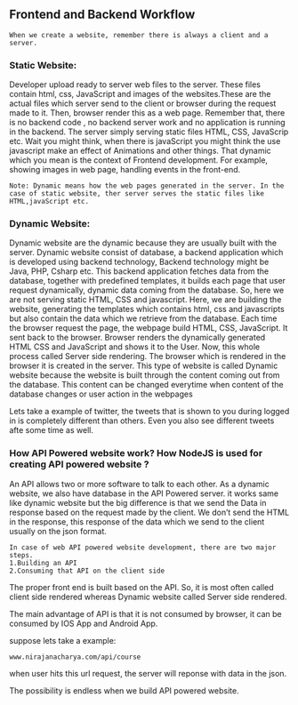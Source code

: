 ## Frontend and Backend Workflow
```
When we create a website, remember there is always a client and a server.
```
### Static Website:
Developer upload ready to server web files to the server. These files contain html, css, JavaScript and images of the websites.These are the actual files which server send to the client or browser during the request made to it. Then, browser render this as a web page. Remember that, there is no backend code , no backend server work and no application is running in the backend. The server simply serving static files HTML, CSS, JavaScrip etc. Wait you might think, when there is javaScript you might think the use javascript make an effect of Animations and other things. That dynamic which you mean is the context of Frontend development. For example, showing images in web page, handling events in the front-end.
```
Note: Dynamic means how the web pages generated in the server. In the case of static website, ther server serves the static files like HTML,javaScript etc.
```
### Dynamic Website:
Dynamic website are the dynamic because they are usually built with the server. Dynamic website consist of database, a backend application which is developed using backend technology, Backend technology might be Java, PHP, Csharp etc. This backend application fetches data from the database, together with predefined templates, it builds each page that user request dynamically, dynamic data coming from the database. So, here we are not serving static HTML, CSS and javascript. Here, we are building the website, generating the templates which contains html, css and javascripts but also contain the data which we retrieve from the database. Each time the browser request the page, the webpage build HTML, CSS, JavaScript. It sent back to the browser. Browser renders the dynamically generated HTML CSS and JavaScript and shows it to the User. Now, this whole process called Server side rendering. The browser which is rendered in the browser it is created in the server. This type of website is called Dynamic website because the website is built through the content coming out from the database. This content can be changed everytime when content of the database changes or user action in the webpages

Lets take a example of twitter, the tweets that is shown to you during logged in is completely different than others. Even you also see different tweets afte some time as well.

### How API Powered website work? How NodeJS is used for creating API powered website ?

An API allows two or more software to talk to each other. As a dynamic website, we also have database in the API Powered server. it works same like dynamic website but the big difference is that we send the Data in response based on the request made by the client. We don’t send the HTML in the response, this response of the data which we send to the client usually on the json format.
```
In case of web API powered website development, there are two major steps.
1.Building an API
2.Consuming that API on the client side
```
The proper front end is built based on the API. So, it is most often called client side rendered whereas Dynamic website called Server side rendered.

The main advantage of API is that it is not consumed by browser, it can be consumed by IOS App and Android App.

suppose lets take a example: 

```www.nirajanacharya.com/api/course```

when user hits this url request, the server will reponse with data in the json.

The possibility is endless when we build API powered website.


